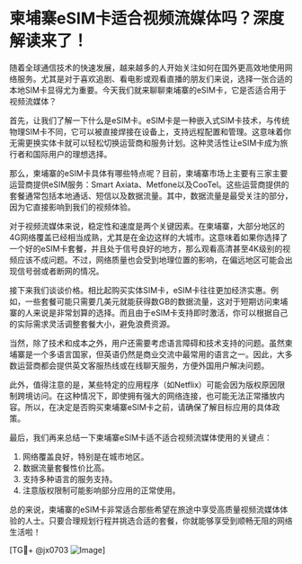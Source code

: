 # 柬埔寨eSIM卡适合视频流媒体吗？深度解读来了！

随着全球通信技术的快速发展，越来越多的人开始关注如何在国外更高效地使用网络服务。尤其是对于喜欢追剧、看电影或观看直播的朋友们来说，选择一张合适的本地SIM卡显得尤为重要。今天我们就来聊聊柬埔寨的eSIM卡，它是否适合用于视频流媒体？

首先，让我们了解一下什么是eSIM卡。eSIM卡是一种嵌入式SIM卡技术，与传统物理SIM卡不同，它可以被直接焊接在设备上，支持远程配置和管理。这意味着你无需更换实体卡就可以轻松切换运营商和服务计划。这种灵活性让eSIM卡成为旅行者和国际用户的理想选择。

那么，柬埔寨的eSIM卡具体有哪些特点呢？目前，柬埔寨市场上主要有三家主要运营商提供eSIM服务：Smart Axiata、Metfone以及CooTel。这些运营商提供的套餐通常包括本地通话、短信以及数据流量。其中，数据流量是最受关注的部分，因为它直接影响到我们的视频体验。

对于视频流媒体来说，稳定性和速度是两个关键因素。在柬埔寨，大部分地区的4G网络覆盖已经相当成熟，尤其是在金边这样的大城市。这意味着如果你选择了一个好的eSIM卡套餐，并且处于信号良好的地方，那么观看高清甚至4K级别的视频应该不成问题。不过，网络质量也会受到地理位置的影响，在偏远地区可能会出现信号弱或者断网的情况。

接下来我们谈谈价格。相比起购买实体SIM卡，eSIM卡往往更加经济实惠。例如，一些套餐可能只需要几美元就能获得数GB的数据流量，这对于短期访问柬埔寨的人来说是非常划算的选择。而且由于eSIM卡支持即时激活，你可以根据自己的实际需求灵活调整套餐大小，避免浪费资源。

当然，除了技术和成本之外，用户还需要考虑语言障碍和技术支持的问题。虽然柬埔寨是一个多语言国家，但英语仍然是商业交流中最常用的语言之一。因此，大多数运营商都会提供英文客服热线或在线聊天服务，方便外国用户解决问题。

此外，值得注意的是，某些特定的应用程序（如Netflix）可能会因为版权原因限制跨境访问。在这种情况下，即使拥有强大的网络连接，也可能无法正常播放内容。所以，在决定是否购买柬埔寨eSIM卡之前，请确保了解目标应用的具体政策。

最后，我们再来总结一下柬埔寨eSIM卡适不适合视频流媒体使用的关键点：

1. 网络覆盖良好，特别是在城市地区。
2. 数据流量套餐性价比高。
3. 支持多种语言的服务支持。
4. 注意版权限制可能影响部分应用的正常使用。

总的来说，柬埔寨的eSIM卡非常适合那些希望在旅途中享受高质量视频流媒体体验的人士。只要合理规划行程并挑选合适的套餐，你就能够享受到顺畅无阻的网络生活啦！

[TG💪+ @jx0703 ![Image](https://github.com/user-attachments/assets/dbca1d08-cadb-493c-b0ec-ad6f7a83f270)]